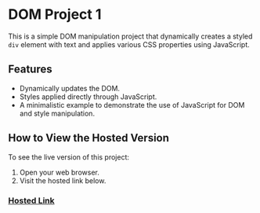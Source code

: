 # DOM Project 1

This is a simple DOM manipulation project that dynamically creates a styled `div` element with text and applies various CSS properties using JavaScript.

## Features
- Dynamically updates the DOM.
- Styles applied directly through JavaScript.
- A minimalistic example to demonstrate the use of JavaScript for DOM and style manipulation.

## How to View the Hosted Version

To see the live version of this project:
1. Open your web browser.
2. Visit the hosted link below.

### [Hosted Link](https://dom-project1-namira.netlify.app/)




